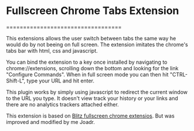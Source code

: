 # Fullscreen Chrome Tabs Extension
==================================

This extensions allows the user switch between tabs the same way he would do by not beeing on full screen. The extension imitates the chrome's tabs bar with html, css and javascript.

You can bind the extension to a key once installed by navigating to chrome://extensions, scrolling down the bottom and looking for the link "Configure Commands".  When in full screen mode you can then hit "CTRL-Shift-L", type your URL and hit enter.

This plugin works by simply using javascript to redirect the current window to the URL you type. It doesn't view track your history or your links and there are no analytics trackers attached either.

This extension is based on [Blitz fullscreen chrome extensios](https://github.com/will-hart/blitz_fullscreen_chrome_extension). But was improved and modified by me Joadr.
